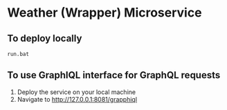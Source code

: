 # Weather (Wrapper) Microservice

## To deploy locally
```
run.bat
```

## To use GraphIQL interface for GraphQL requests
1. Deploy the service on your local machine
2. Navigate to http://127.0.0.1:8081/grapphiql